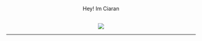 <p align="center">
  Hey! Im Ciaran
</p>
<br>
<div align="center" margin-top="2px">
 <img src="https://img.shields.io/badge/Discord-7289DA?style=for-the-badge&logo=discord&logoColor=white" />
</div>


---
